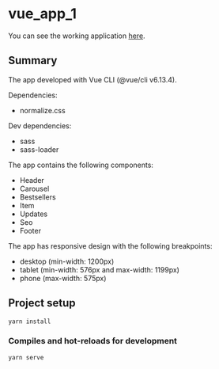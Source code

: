 # vue_app_1

You can see the working application [here](https://romankamlykov.github.io/vue_app_1/).

## Summary
The app developed with Vue CLI (@vue/cli v6.13.4).

Dependencies:
- normalize.css

Dev dependencies:
- sass
- sass-loader

The app contains the following components:
- Header
- Carousel
- Bestsellers
- Item
- Updates
- Seo
- Footer

The app has responsive design with the following breakpoints:
- desktop (min-width: 1200px)
- tablet (min-width: 576px and max-width: 1199px)
- phone (max-width: 575px)

## Project setup
```
yarn install
```

### Compiles and hot-reloads for development
```
yarn serve
```
